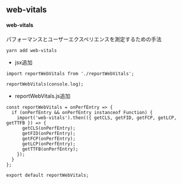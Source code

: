 ## web-vitals

#### web-vitals
パフォーマンスとユーザーエクスペリエンスを測定するための手法
```
yarn add web-vitals
```

- jsx追加
```
import reportWebVitals from './reportWebVitals';

reportWebVitals(console.log);
```

- reportWebVitals.js追加

```
const reportWebVitals = onPerfEntry => {
  if (onPerfEntry && onPerfEntry instanceof Function) {
    import('web-vitals').then(({ getCLS, getFID, getFCP, getLCP, getTTFB }) => {
      getCLS(onPerfEntry);
      getFID(onPerfEntry);
      getFCP(onPerfEntry);
      getLCP(onPerfEntry);
      getTTFB(onPerfEntry);
    });
  }
};

export default reportWebVitals;
```